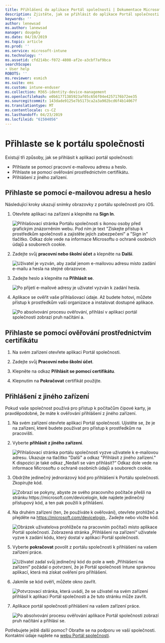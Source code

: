 ```yaml
---
title: Přihlášení do aplikace Portál společnosti | Dokumentace Microsoftu
description: Zjistěte, jak se přihlásit do aplikace Portál společnosti na více platformách.
keywords: ''
author: lenewsad
ms.author: lanewsad
manager: dougeby
ms.date: 04/19/2019
ms.topic: article
ms.prod: ''
ms.service: microsoft-intune
ms.technology: ''
ms.assetid: cfd214bc-f072-4808-af2e-a3cbf7af9bca
searchScope:
- User help
ROBOTS: ''
ms.reviewer: esmich
ms.suite: ems
ms.custom: intune-enduser
ms.collection: M365-identity-device-management
ms.openlocfilehash: e0b61771385923af05c656f04e4257176b72ee35
ms.sourcegitcommit: 143dade9125e7b5173ca2a3a902bcd6f4b14067f
ms.translationtype: MT
ms.contentlocale: cs-CZ
ms.lasthandoff: 04/23/2019
ms.locfileid: "61504056"
---
```

# <a name="sign-in-to-company-portal"></a>Přihlaste se k portálu společnosti  

Existují tři způsoby, jak se přihlásit k aplikaci portál společnosti:

* Přihlaste se pomocí pracovní e-mailovou adresu a heslo.  
* Přihlaste se pomocí ověřování prostřednictvím certifikátu.  
* Přihlášení z jiného zařízení.    


## <a name="sign-in-with-your-email-address-and-password"></a>Přihlaste se pomocí e-mailovou adresu a heslo
Následující kroky ukazují snímky obrazovky z portálu společnosti pro iOS.  

1. Otevřete aplikaci na zařízení a klepněte na **Sign In**.  

   ![Přihlašovací stránka Portálu společnosti s ikonou osoby před grafickým znázorněním webu. Pod ním je text "Získejte přístup k prostředkům společnosti a zajistěte jejich zabezpečení" a "Sign in" tlačítko. Odkaz dole vede na informace Microsoftu o ochraně osobních údajů a souborech cookie.](/intune-user-help/media/cp_ios_aad_signin_after_1804_001.png)



2. Zadejte svůj **pracovní nebo školní účet** a klepněte na **Další**.

   ![Uživatel je vyzván, aby zadal jenom e-mailovou adresu místo zadání e-mailu a hesla na stejné obrazovce.](/intune-user-help/media/cp_ios_aad_signin_after_1804_002.png)

3. Zadejte heslo a klepněte na **Přihlásit se**.

   ![Po přijetí e-mailové adresy je uživatel vyzván k zadání hesla.](/intune-user-help/media/cp_ios_aad_signin_after_1804_003.png)

4. Aplikace se ověřit vaše přihlašovací údaje. Až budete hotovi, můžete přístup k prostředkům vaší organizace a instalovat dostupné aplikace.  

   ![Po absolvování procesu ověřování, přihlásí v aplikaci portál společnosti zobrazí pruh načítání a.](/intune-user-help/media/cp_ios_aad_signin_after_1804_004.png)

## <a name="sign-in-with-certificate-based-authentication"></a>Přihlaste se pomocí ověřování prostřednictvím certifikátu

1.  Na svém zařízení otevřete aplikaci Portál společnosti.  

2.  Zadejte svůj **Pracovní nebo školní účet**.  

3.  Klepněte na odkaz **Přihlásit se pomocí certifikátu**.  

4.  Klepnutím na **Pokračovat** certifikát použijte.  

## <a name="sign-in-from-another-device"></a>Přihlášení z jiného zařízení

Pokud vaše společnost používá pro přístup k počítačům čipové karty, je pravděpodobné, že máte k ověřování přihlášení z jiného zařízení.  

1. Na svém zařízení otevřete aplikaci Portál společnosti. Ujistěte se, že je na zařízení, které budete používat pro přístup k prostředkům na pracovišti.       

1. Vyberte **přihlásit z jiného zařízení**.  

   ![Přihlašovací stránka portálu společnosti vyzve uživatele k e-mailovou adresu.  Ukazuje na tlačítko "Další" a odkaz "Přihlásit z jiného zařízení." K dispozici je také odkaz „Nedaří se vám přihlásit?“ Odkaz dole vede na informace Microsoftu o ochraně osobních údajů a souborech cookie.](/intune-user-help/media/cp_ios_aad_signin_after_1804_005.png)

2. Obdržíte jedinečný jednorázový kód pro přihlášení k Portálu společnosti. Zkopírujte kód.

   ![Zobrazí se pokyny, abyste ze svého pracovního počítače přešli na stránku https://microsoft.com/devicelogin, kde najdete jedinečný přístupový kód, a ten pak použili k přihlášení.](/intune-user-help/media/cp_ios_aad_signin_after_1804_006.png)

3. Na druhém zařízení (ten, že používáte k ověřování), otevřete prohlížeč a přejděte na [ https://microsoft.com/devicelogin ](https://microsoft.com/devicelogin). Zadejte nebo vložte kód.  

   ![Obrázek uživatelova prohlížeče na pracovním počítači místo aplikace Portál společnosti. Zobrazená stránka „Přihlášení na zařízení“ uživatele vyzve k zadání kódu, který dostal v aplikaci Portál společnosti.](/intune/media/cp_ios_aad_signin_from_another_device_after_1704_004.png)

4. Vyberte __pokračovat__ povolit z portálu společnosti k přihlášení na vašem zařízení práce.   

   ![Uživatel zadal svůj jedinečný kód do pole a web „Přihlášení na zařízení“ požádal o potvrzení, že je Portál společnosti Intune správnou aplikací, která má získat ověření pro přihlášení.](/intune/media/cp_ios_aad_signin_from_another_device_after_1704_005.png)

5. Jakmile se kód ověří, můžete okno zavřít.  

   ![Potvrzovací stránka, která uvádí, že se uživatel na svém zařízení přihlásil k aplikaci Portál společnosti a že tuto stránku může zavřít.](/intune/media/cp_ios_aad_signin_from_another_device_after_1704_006.png)

6. Aplikace portál společnosti přihlášení na vašem zařízení práce.  

   ![Po absolvování procesu ověřování aplikace Portál společnosti zobrazí pruh načítání a přihlásí se.](/intune-user-help/media/cp_ios_aad_signin_after_1804_007.png)

Potřebujete ještě další pomoc? Obraťte se na podporu ve vaší společnosti. Kontaktní údaje najdete na [webu Portál společnosti](https://go.microsoft.com/fwlink/?linkid=2010980).  
